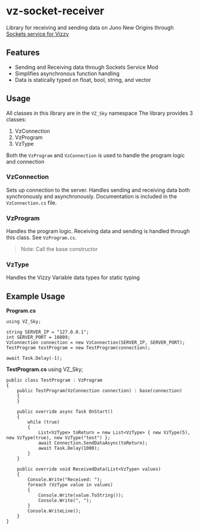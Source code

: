 # vz-socket-receiver 
Library for receiving and sending data on Juno New Origins through [Sockets service for Vizzy](https://www.simplerockets.com/Mods/View/298478/Sockets-service-for-Vizzy)

## Features
 - Sending and Receiving data through Sockets Service Mod
 - Simplifies asynchronous function handling
 - Data is statically typed on float, bool, string, and vector

## Usage
All classes in this library are in the `VZ_Sky` namespace
The library provides 3 classes:
1. VzConnection
2. VzProgram
3. VzType

Both the `VzProgram` and `VzConnection` is used to handle the program logic and connection

### VzConnection 
Sets up connection to the server. Handles sending and receiving data both synchronously and asynchronously.
Documentation is included in the `VzConnection.cs` file.

### VzProgram
Handles the program logic. Receiving data and sending is handled through this class. See `VzProgram.cs`.
> Note: Call the base constructor

### VzType
Handles the Vizzy Variable data types for static typing

## Example Usage
**Program.cs**
```
using VZ_Sky;

string SERVER_IP = "127.0.0.1";
int SERVER_PORT = 10809;
VzConnection connection = new VzConnection(SERVER_IP, SERVER_PORT);
TestProgram testProgram = new TestProgram(connection);

await Task.Delay(-1);
```
**TestProgram.cs**
using VZ_Sky;

```
public class TestProgram : VzProgram
{
    public TestProgram(VzConnection connection) : base(connection)
    {
    }

    public override async Task OnStart()
    {
        while (true)
        {
            List<VzType> toReturn = new List<VzType> { new VzType(5), new VzType(true), new VzType("test") };
            await Connection.SendDataAsync(toReturn);
            await Task.Delay(1000);
        }
    }

    public override void ReceivedData(List<VzType> values)
    {
        Console.Write("Received: ");
        foreach (VzType value in values)
        {
            Console.Write(value.ToString());
            Console.Write(", ");
        }
        Console.WriteLine();
    }
}
```
